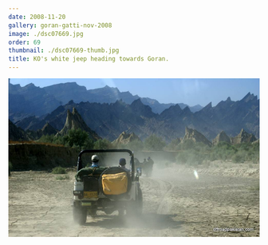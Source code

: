```yaml
---
date: 2008-11-20
gallery: goran-gatti-nov-2008
image: ./dsc07669.jpg
order: 69
thumbnail: ./dsc07669-thumb.jpg
title: KO's white jeep heading towards Goran.
---
```


![KO's white jeep heading towards Goran.](./dsc07669.jpg)